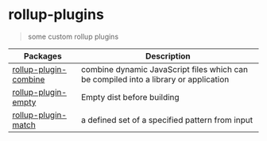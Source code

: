 # rollup-plugins

> some custom rollup plugins

Packages | Description 
-------- | ----------- 
[rollup-plugin-combine](rollup-plugin-combine) | combine dynamic JavaScript files which can be compiled into a library or application
[rollup-plugin-empty](rollup-plugin-empty) | Empty dist before building
[rollup-plugin-match](rollup-plugin-match) | a defined set of a specified pattern from input